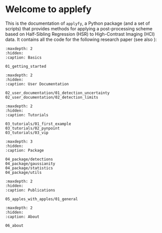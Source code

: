 # Welcome to applefy

This is the documentation of ``applyfy``, a Python package (and a set of scripts) that provides methods for applying a post-processing scheme based on Half-Sibling Regression (HSR) to High-Contrast Imaging (HCI) data.
It contains all the code for the following research paper (see also ):

```{toctree}
:maxdepth: 2
:hidden:
:caption: Basics

01_getting_started
```

```{toctree}
:maxdepth: 2
:hidden:
:caption: User Documentation

02_user_documentation/01_detection_uncertainty
02_user_documentation/02_detection_limits
```

```{toctree}
:maxdepth: 2
:hidden:
:caption: Tutorials

03_tutorials/01_first_example
03_tutorials/02_pynpoint
03_tutorials/03_vip
```

```{toctree}
:maxdepth: 3
:hidden:
:caption: Package

04_package/detections
04_package/gaussianity
04_package/statistics
04_package/utils
```

```{toctree}
:maxdepth: 2
:hidden:
:caption: Publications

05_apples_with_apples/01_general
```

```{toctree}
:maxdepth: 2
:hidden:
:caption: About

06_about
```